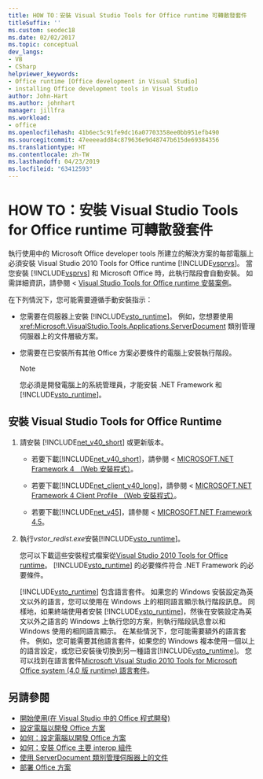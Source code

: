 ```yaml
---
title: HOW TO：安裝 Visual Studio Tools for Office runtime 可轉散發套件
titleSuffix: ''
ms.custom: seodec18
ms.date: 02/02/2017
ms.topic: conceptual
dev_langs:
- VB
- CSharp
helpviewer_keywords:
- Office runtime [Office development in Visual Studio]
- installing Office development tools in Visual Studio
author: John-Hart
ms.author: johnhart
manager: jillfra
ms.workload:
- office
ms.openlocfilehash: 41b6ec5c91fe9dc16a07703358ee0bb951efb490
ms.sourcegitcommit: 47eeeeadd84c879636e9d48747b615de69384356
ms.translationtype: HT
ms.contentlocale: zh-TW
ms.lasthandoff: 04/23/2019
ms.locfileid: "63412593"
---
```

# <a name="how-to-install-the-visual-studio-tools-for-office-runtime-redistributable"></a>HOW TO：安裝 Visual Studio Tools for Office runtime 可轉散發套件
  執行使用中的 Microsoft Office developer tools 所建立的解決方案的每部電腦上必須安裝 Visual Studio 2010 Tools for Office runtime [!INCLUDE[vsprvs](../sharepoint/includes/vsprvs-md.md)]。 當您安裝 [!INCLUDE[vsprvs](../sharepoint/includes/vsprvs-md.md)] 和 Microsoft Office 時，此執行階段會自動安裝。 如需詳細資訊，請參閱 < [Visual Studio Tools for Office runtime 安裝案例](../vsto/visual-studio-tools-for-office-runtime-installation-scenarios.md)。

 在下列情況下，您可能需要遵循手動安裝指示：

- 您需要在伺服器上安裝 [!INCLUDE[vsto_runtime](../vsto/includes/vsto-runtime-md.md)]。 例如，您想要使用 <xref:Microsoft.VisualStudio.Tools.Applications.ServerDocument> 類別管理伺服器上的文件層級方案。

- 您需要在已安裝所有其他 Office 方案必要條件的電腦上安裝執行階段。

    > [!NOTE]
    > 您必須是開發電腦上的系統管理員，才能安裝 .NET Framework 和 [!INCLUDE[vsto_runtime](../vsto/includes/vsto-runtime-md.md)]。

## <a name="to-install-the-visual-studio-tools-for-office-runtime"></a>安裝 Visual Studio Tools for Office Runtime

1. 請安裝 [!INCLUDE[net_v40_short](../sharepoint/includes/net-v40-short-md.md)] 或更新版本。

    - 若要下載[!INCLUDE[net_v40_short](../sharepoint/includes/net-v40-short-md.md)]，請參閱 < [MICROSOFT.NET Framework 4 （Web 安裝程式）](http://go.microsoft.com/fwlink/?LinkId=178957)。

    - 若要下載[!INCLUDE[net_client_v40_long](../vsto/includes/net-client-v40-long-md.md)]，請參閱 < [MICROSOFT.NET Framework 4 Client Profile （Web 安裝程式）](http://go.microsoft.com/fwlink/?LinkId=178958)。

    - 若要下載[!INCLUDE[net_v45](../vsto/includes/net-v45-md.md)]，請參閱 < [MICROSOFT.NET Framework 4.5](http://www.microsoft.com/download/details.aspx?id=30653)。

2. 執行*vstor_redist.exe*安裝[!INCLUDE[vsto_runtime](../vsto/includes/vsto-runtime-md.md)]。

     您可以下載這些安裝程式檔案從[Visual Studio 2010 Tools for Office runtime](http://go.microsoft.com/fwlink/?LinkId=140384)。 [!INCLUDE[vsto_runtime](../vsto/includes/vsto-runtime-md.md)] 的必要條件符合 .NET Framework 的必要條件。

     [!INCLUDE[vsto_runtime](../vsto/includes/vsto-runtime-md.md)] 包含語言套件。 如果您的 Windows 安裝設定為英文以外的語言，您可以使用在 Windows 上的相同語言顯示執行階段訊息。 同樣地，如果終端使用者安裝 [!INCLUDE[vsto_runtime](../vsto/includes/vsto-runtime-md.md)]，然後在安裝設定為英文以外之語言的 Windows 上執行您的方案，則執行階段訊息會以和 Windows 使用的相同語言顯示。 在某些情況下，您可能需要額外的語言套件。 例如，您可能需要其他語言套件，如果您的 Windows 複本使用一個以上的語言設定，或您已安裝後切換到另一種語言[!INCLUDE[vsto_runtime](../vsto/includes/vsto-runtime-md.md)]。 您可以找到在語言套件[Microsoft Visual Studio 2010 Tools for Microsoft Office system (4.0 版 runtime) 語言套件](http://go.microsoft.com/fwlink/?LinkId=140386)。

## <a name="see-also"></a>另請參閱
- [開始使用&#40;在 Visual Studio 中的 Office 程式開發&#41;](../vsto/getting-started-office-development-in-visual-studio.md)
- [設定電腦以開發 Office 方案](../vsto/configuring-a-computer-to-develop-office-solutions.md)
- [如何：設定電腦以開發 Office 方案](../vsto/how-to-configure-a-computer-to-develop-office-solutions.md)
- [如何：安裝 Office 主要 interop 組件](../vsto/how-to-install-office-primary-interop-assemblies.md)
- [使用 ServerDocument 類別管理伺服器上的文件](../vsto/managing-documents-on-a-server-by-using-the-serverdocument-class.md)
- [部署 Office 方案](../vsto/deploying-an-office-solution.md)
